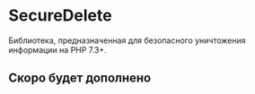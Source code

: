 # SecureDelete
Библиотека, предназначенная для безопасного уничтожения информации на PHP 7.3+.

## Скоро будет дополнено

